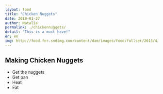 ```yaml
---
layout: food
title: "Chicken Nuggets"
date: 2018-01-27
author: Natalia
permalink: ./chickennuggets/
detail: "This is a must have!"
en: en
img: http://food.fnr.sndimg.com/content/dam/images/food/fullset/2015/4/8/4/WU1004H_Chicken-Nuggets_s4x3.jpg.rend.hgtvcom.616.462.suffix/1428675741536.jpeg
---
```




Making Chicken Nuggets
--------------------

* Get the nuggets
* Get pan
* Heat
* Eat
